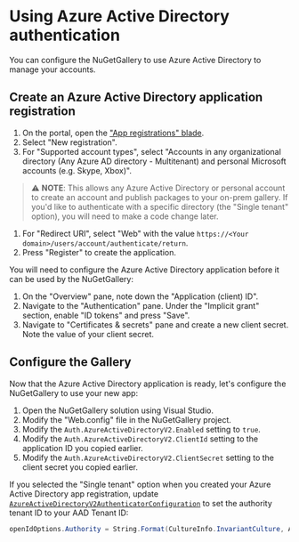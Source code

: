 # Using Azure Active Directory authentication

You can configure the NuGetGallery to use Azure Active Directory to manage your accounts.

## Create an Azure Active Directory application registration

1. On the portal, open the ["App registrations" blade](https://ms.portal.azure.com/#blade/Microsoft_AAD_RegisteredApps/ApplicationsListBlade).
1. Select "New registration".
1. For "Supported account types", select "Accounts in any organizational directory (Any Azure AD directory - Multitenant) and personal Microsoft accounts (e.g. Skype, Xbox)".

> ⚠ **NOTE**: This allows any Azure Active Directory or personal account to create an account and publish packages to your on-prem gallery. If you'd like to authenticate with a specific directory (the "Single tenant" option), you will need to make a code change later.

1. For "Redirect URI", select "Web" with the value `https://<Your domain>/users/account/authenticate/return`.
1. Press "Register" to create the application.

You will need to configure the Azure Active Directory application before it can be used by the NuGetGallery:

1. On the "Overview" pane, note down the "Application (client) ID".
1. Navigate to the "Authentication" pane. Under the "Implicit grant" section, enable "ID tokens" and press "Save".
1. Navigate to "Certificates & secrets" pane and create a new client secret. Note the value of your client secret.

## Configure the Gallery

Now that the Azure Active Directory application is ready, let's configure the NuGetGallery to use your new app:

1. Open the NuGetGallery solution using Visual Studio.
1. Modify the "Web.config" file in the NuGetGallery project.
1. Modify the `Auth.AzureActiveDirectoryV2.Enabled` setting to `true`.
1. Modify the `Auth.AzureActiveDirectoryV2.ClientId` setting to the application ID you copied earlier.
1. Modify the `Auth.AzureActiveDirectoryV2.ClientSecret` setting to the client secret you copied earlier.

If you selected the "Single tenant" option when you created your Azure Active Directory app registration, update [`AzureActiveDirectoryV2AuthenticatorConfiguration`](https://github.com/NuGet/NuGetGallery/blob/0659deed143f0b58868fa691ec22f46f1d57cba6/src/NuGetGallery.Services/Authentication/Providers/AzureActiveDirectoryV2/AzureActiveDirectoryV2AuthenticatorConfiguration.cs#L53) to set the authority tenant ID to your AAD Tenant ID:

```csharp
openIdOptions.Authority = String.Format(CultureInfo.InvariantCulture, AzureActiveDirectoryV2Authenticator.Authority, "<Your AAD Tenant ID>");
```